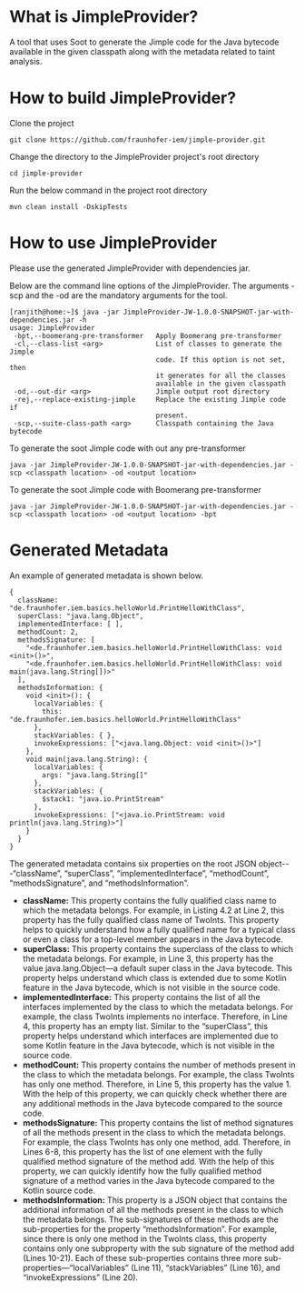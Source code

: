 # What is JimpleProvider?
A tool that uses Soot to generate the Jimple code for the Java bytecode available in the given 
classpath along with the metadata related to taint analysis.

# How to build JimpleProvider?
Clone the project
```.shell
git clone https://github.com/fraunhofer-iem/jimple-provider.git
```

Change the directory to the JimpleProvider project's root directory

````.shell
cd jimple-provider
````

Run the below command in the project root directory
```.shell
mvn clean install -DskipTests
```

# How to use JimpleProvider
Please use the generated JimpleProvider with dependencies jar.

Below are the command line options of the JimpleProvider. The arguments -scp
and the -od are the mandatory arguments for the tool.
```.shell
[ranjith@home:~]$ java -jar JimpleProvider-JW-1.0.0-SNAPSHOT-jar-with-dependencies.jar -h
usage: JimpleProvider
 -bpt,--boomerang-pre-transformer   Apply Boomerang pre-transformer
 -cl,--class-list <arg>             List of classes to generate the Jimple
                                    code. If this option is not set, then
                                    it generates for all the classes
                                    available in the given classpath
 -od,--out-dir <arg>                Jimple output root directory
 -rej,--replace-existing-jimple     Replace the existing Jimple code if 
                                    present.
 -scp,--suite-class-path <arg>      Classpath containing the Java bytecode

```

To generate the soot Jimple code with out any pre-transformer
```.shell
java -jar JimpleProvider-JW-1.0.0-SNAPSHOT-jar-with-dependencies.jar -scp <classpath location> -od <output location>
```

To generate the soot Jimple code with Boomerang pre-transformer
```.shell
java -jar JimpleProvider-JW-1.0.0-SNAPSHOT-jar-with-dependencies.jar -scp <classpath location> -od <output location> -bpt
```

# Generated Metadata
An example of generated metadata is shown below.

```{.shell .numberLines}
{
  className: "de.fraunhofer.iem.basics.helloWorld.PrintHelloWithClass",
  superClass: "java.lang.Object",
  implementedInterface: [ ],
  methodCount: 2,
  methodsSignature: [
    "<de.fraunhofer.iem.basics.helloWorld.PrintHelloWithClass: void <init>()>", 
    "<de.fraunhofer.iem.basics.helloWorld.PrintHelloWithClass: void main(java.lang.String[])>"
  ],
  methodsInformation: {
    void <init>(): {
      localVariables: {
        this: "de.fraunhofer.iem.basics.helloWorld.PrintHelloWithClass"
      }, 
      stackVariables: { }, 
      invokeExpressions: ["<java.lang.Object: void <init>()>"]
    }, 
    void main(java.lang.String): {
      localVariables: {
        args: "java.lang.String[]"
      }, 
      stackVariables: {
        $stack1: "java.io.PrintStream"
      }, 
      invokeExpressions: ["<java.io.PrintStream: void println(java.lang.String)>"]
    }
  }
}
```

The generated metadata contains six properties on the root JSON object---“className”, “superClass”, “implementedInterface”, “methodCount”, “methodsSignature”, and “methodsInformation”.

- **className:** This property contains the fully qualified class name to which the metadata belongs. For example, in Listing 4.2 at Line 2, this property has the fully qualified class name of TwoInts. This property helps to quickly understand how a fully qualified name for a typical class or even a class for a top-level member appears in the Java bytecode.
- **superClass:** This property contains the superclass of the class to which the metadata belongs. For example, in Line 3, this property has the value java.lang.Object—a default super class in the Java bytecode. This property helps understand which class is extended due to some Kotlin feature in the Java bytecode, which is not visible in the source code.
- **implementedInterface:** This property contains the list of all the interfaces implemented by the class to which the metadata belongs. For example, the class TwoInts implements no interface. Therefore, in Line 4, this property has an empty list. Similar to the “superClass”, this property helps understand which interfaces are implemented due to some Kotlin feature in the Java bytecode, which is not visible in the source code.
- **methodCount:** This property contains the number of methods present in the class to which the metadata belongs. For example, the class TwoInts has only one method. Therefore, in Line 5, this property has the value 1. With the help of this property, we can quickly check whether there are any additional methods in the Java bytecode compared to the source code.
- **methodsSignature:** This property contains the list of method signatures of all the methods present in the class to which the metadata belongs. For example, the class TwoInts has only one method, add. Therefore, in Lines 6-8, this property has the list of one element with the fully qualified method signature of the method add. With the help of this property, we can quickly identify how the fully qualified method signature of a method varies in the Java bytecode compared to the Kotlin source code.
- **methodsInformation:** This property is a JSON object that contains the additional information of all the methods present in the class to which the metadata belongs. The sub-signatures of these methods are the sub-properties for the property “methodsInformation”. For example, since there is only one method in the TwoInts class, this property contains only one subproperty with the sub signature of the method add (Lines 10-21). Each of these sub-properties contains three more sub-properties—“localVariables” (Line 11), “stackVariables” (Line 16), and “invokeExpressions” (Line 20).
